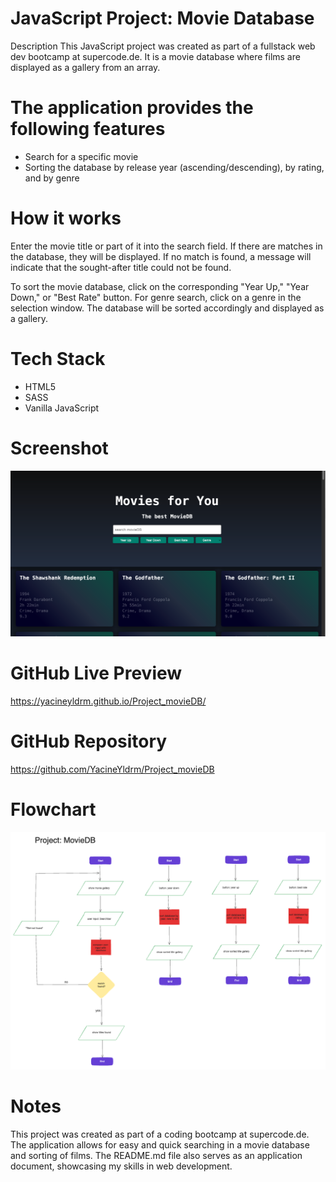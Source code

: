 # JavaScript Project: Movie Database

Description
This JavaScript project was created as part of a fullstack web dev bootcamp at supercode.de. It is a movie database where films are displayed as a gallery from an array.

# The application provides the following features

- Search for a specific movie
- Sorting the database by release year (ascending/descending), by rating, and by genre

# How it works

Enter the movie title or part of it into the search field. If there are matches in the database, they will be displayed. If no match is found, a message will indicate that the sought-after title could not be found.

To sort the movie database, click on the corresponding "Year Up," "Year Down," or "Best Rate" button. For genre search, click on a genre in the selection window. The database will be sorted accordingly and displayed as a gallery.

# Tech Stack

- HTML5
- SASS
- Vanilla JavaScript

# Screenshot

<img width="702" alt="Screenshot MovieDB page" src="./assets/resources/Screenshot_Project_MovieDB.png">

# GitHub Live Preview

https://yacineyldrm.github.io/Project_movieDB/

# GitHub Repository

https://github.com/YacineYldrm/Project_movieDB

# Flowchart

<img width="702" alt="Screenshot flowchart" src="./assets/resources/movieDB_flowChart.png">

# Notes

This project was created as part of a coding bootcamp at supercode.de. The application allows for easy and quick searching in a movie database and sorting of films. The README.md file also serves as an application document, showcasing my skills in web development.
